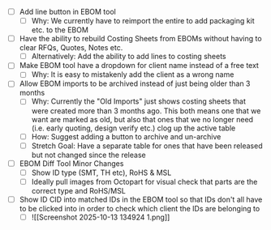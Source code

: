 - [ ] Add line button in EBOM tool
	- [ ] Why: We currently have to reimport the entire to add packaging kit etc. to the EBOM
- [ ] Have the ability to rebuild Costing Sheets from EBOMs without having to clear RFQs, Quotes, Notes etc.
	- [ ] Alternatively: Add the ability to add lines to costing sheets
- [ ] Make EBOM tool have a dropdown for client name instead of a free text
	- [ ] Why: It is easy to mistakenly add the client as a wrong name
- [ ] Allow EBOM imports to be archived instead of just being older than 3 months
	- [ ] Why: Currently the "Old Imports" just shows costing sheets that were created more than 3 months ago. This both means one that we want are marked as old, but also that ones that we no longer need (i.e. early quoting, design verify etc.) clog up the active table
	- [ ] How: Suggest adding a button to archive and un-archive
	- [ ] Stretch Goal: Have a separate table for ones that have been released but not changed since the release
- [ ] EBOM Diff Tool Minor Changes
	- [ ] Show ID type (SMT, TH etc), RoHS & MSL
	- [ ] Ideally pull images from Octopart for visual check that parts are the correct type and RoHS/MSL
- [ ] Show ID CID into matched IDs in the EBOM tool so that IDs don't all have to be clicked into in order to check which client the IDs are belonging to
	- [ ] ![[Screenshot 2025-10-13 134924 1.png]]
